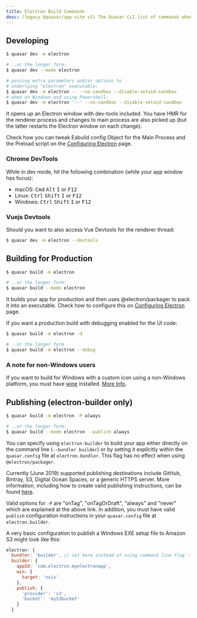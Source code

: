 ```yaml
---
title: Electron Build Commands
desc: (legacy @quasar/app-vite v1) The Quasar CLI list of commands when developing or building a desktop app.
---
```


## Developing
```bash
$ quasar dev -m electron

# ..or the longer form:
$ quasar dev --mode electron

# passing extra parameters and/or options to
# underlying "electron" executable:
$ quasar dev -m electron -- --no-sandbox --disable-setuid-sandbox
# when on Windows and using Powershell:
$ quasar dev -m electron '--' --no-sandbox --disable-setuid-sandbox
```

It opens up an Electron window with dev-tools included. You have HMR for the renderer process and changes to main process are also picked up (but the latter restarts the Electron window on each change).

Check how you can tweak Esbuild config Object for the Main Process and the Preload script on the [Configuring Electron](/quasar-cli-vite-v1/developing-electron-apps/configuring-electron) page.

### Chrome DevTools
While in dev mode, hit the following combination (while your app window has focus):
- macOS: <kbd>Cmd</kbd> <kbd>Alt</kbd> <kbd>I</kbd> or <kbd>F12</kbd>
- Linux: <kbd>Ctrl</kbd> <kbd>Shift</kbd> <kbd>I</kbd> or <kbd>F12</kbd>
- Windows: <kbd>Ctrl</kbd> <kbd>Shift</kbd> <kbd>I</kbd> or <kbd>F12</kbd>

### Vuejs Devtools
Should you want to also access Vue Devtools for the renderer thread:

```bash
$ quasar dev -m electron --devtools
```

## Building for Production
```bash
$ quasar build -m electron

# ..or the longer form:
$ quasar build --mode electron
```

It builds your app for production and then uses @electron/packager to pack it into an executable. Check how to configure this on [Configuring Electron](/quasar-cli-vite-v1/developing-electron-apps/configuring-electron) page.

If you want a production build with debugging enabled for the UI code:

```bash
$ quasar build -m electron -d

# ..or the longer form
$ quasar build -m electron --debug
```

### A note for non-Windows users
If you want to build for Windows with a custom icon using a non-Windows platform, you must have [wine](https://www.winehq.org/) installed. [More Info](https://github.com/electron-userland/electron-packager#building-windows-apps-from-non-windows-platforms).

## Publishing (electron-builder only)
```bash
$ quasar build -m electron -P always

# ..or the longer form:
$ quasar build --mode electron --publish always
```

You can specify using `electron-builder` to build your app either directly on the command line (`--bundler builder`) or by setting it explicitly within the `quasar.config` file at `electron.bundler`. This flag has no effect when using `@electron/packager`.

Currently (June 2019) supported publishing destinations include GitHub, Bintray, S3, Digital Ocean Spaces, or a generic HTTPS server. More information, including how to create valid publishing instructions, can be found [here](https://www.electron.build/configuration/publish).

Valid options for `-P` are "onTag", "onTagOrDraft", "always" and "never" which are explained at the above link. In addition, you must have valid `publish` configuration instructions in your `quasar.config` file at `electron.builder`.

A very basic configuration to publish a Windows EXE setup file to Amazon S3 might look like this:

```js /quasar.config file
electron: {
  bundler: 'builder', // set here instead of using command line flag --bundler
  builder: {
    appId: 'com.electron.myelectronapp',
    win: {
      target: 'nsis'
    },
    publish: {
      'provider': 's3',
      'bucket': 'myS3bucket'
    }
  }
```
